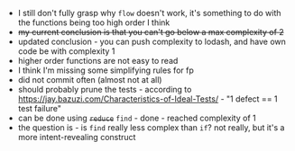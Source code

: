 - I still don't fully grasp why `flow` doesn't work, it's something to do with the functions being too high order I think
- ~~my current conclusion is that you can't go below a max complexity of 2~~
- updated conclusion - you can push complexity to lodash, and have own code be with complexity 1
- higher order functions are not easy to read
- I think I'm missing some simplifying rules for fp
- did not commit often (almost not at all)
- should probably prune the tests - according to https://jay.bazuzi.com/Characteristics-of-Ideal-Tests/ - "1 defect == 1 test failure"
- can be done using ~~`reduce`~~ `find` - done - reached complexity of 1
- the question is - is `find` really less complex than `if`? not really, but it's a more intent-revealing construct